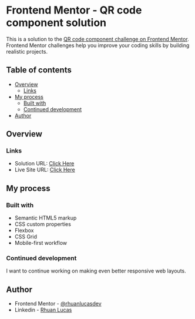 # Frontend Mentor - QR code component solution

This is a solution to the [QR code component challenge on Frontend Mentor](https://www.frontendmentor.io/challenges/qr-code-component-iux_sIO_H). Frontend Mentor challenges help you improve your coding skills by building realistic projects. 

## Table of contents

- [Overview](#overview)
  - [Links](#links)
- [My process](#my-process)
  - [Built with](#built-with)
  - [Continued development](#continued-development)
- [Author](#author)

## Overview

### Links
- Solution URL: [Click Here](https://www.frontendmentor.io/solutions/responsive-qr-code-design-muwncm6Bh1)
- Live Site URL: [Click Here](https://rhuanlucasdev.github.io/frontend-mentor-qrcode/)

## My process

### Built with

- Semantic HTML5 markup
- CSS custom properties
- Flexbox
- CSS Grid
- Mobile-first workflow

### Continued development

I want to continue working on making even better responsive web layouts.

## Author

- Frontend Mentor - [@rhuanlucasdev](https://www.frontendmentor.io/profile/rhuanlucasdev)
- Linkedin - [Rhuan Lucas](www.linkedin.com/in/rhuanlucasnutri)
